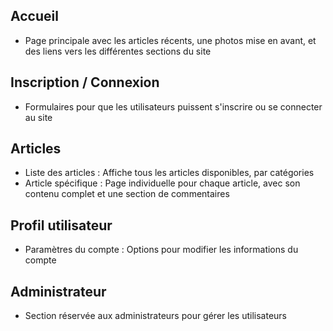 ## Accueil

- Page principale avec les articles récents, une photos mise en avant, et des liens vers les différentes sections du site

## Inscription / Connexion

- Formulaires pour que les utilisateurs puissent s'inscrire ou se connecter au site

## Articles

- Liste des articles : Affiche tous les articles disponibles, par catégories
- Article spécifique : Page individuelle pour chaque article, avec son contenu complet et une section de commentaires

## Profil utilisateur

- Paramètres du compte : Options pour modifier les informations du compte

## Administrateur

- Section réservée aux administrateurs pour gérer les utilisateurs